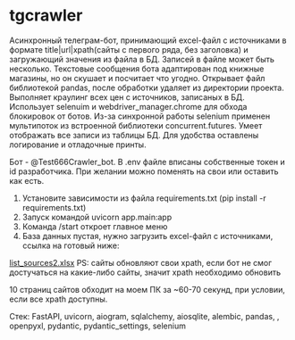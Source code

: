 # tgcrawler

Асинхронный телеграм-бот, принимающий excel-файл с источниками в формате title|url|xpath(сайты с первого ряда, без заголовка) и загружающий значения из файла в БД. Записей в файле может быть несколько. Текстовые сообщения бота адаптирован под книжные магазины, но он скушает и посчитает что угодно.
Открывает файл библиотекой pandas, после обработки удаляет из директории проекта.
Выполняет краулинг всех цен с источников, записаных в БД. Использует selenuim и webdriver_manager.chrome для обхода блокировок от ботов.
Из-за синхронной работы selenium применен мультипоток из встроенной библиотеки concurrent.futures.
Умеет отображать все записи из таблицы БД.
Для удобства оставлены логирование и отладочные принты.




Бот - @Test666Crawler_bot. В .env файле вписаны собственные токен и id разработчика. При желании можно поменять на свои или оставить как есть.

1) Установите зависимости из файла requirements.txt (pip install -r requirements.txt)
2) Запуск командой uvicorn app.main:app
3) Команда /start откроет главное меню
4) База данных пустая, нужно загрузить excel-файл с источниками, ссылка на готовый ниже:

   
[list_sources2.xlsx](https://github.com/user-attachments/files/19525337/list_sources2.xlsx)
PS: сайты обновляют свои xpath, если бот не смог достучаться на какие-либо сайты, значит xpath необходимо обновить 

10 страниц сайтов обходит на моем ПК за ~60-70 секунд, при условии, если все xpath доступны.

Стек: FastAPI, uvicorn, aiogram, sqlalchemy, aiosqlite, alembic, pandas, , openpyxl, pydantic, pydantic_settings, selenium





